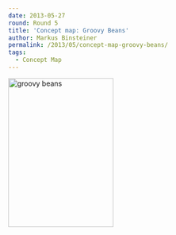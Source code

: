 ```yaml
---
date: 2013-05-27
round: Round 5
title: 'Concept map: Groovy Beans'
author: Markus Binsteiner
permalink: /2013/05/concept-map-groovy-beans/
tags:
  - Concept Map
---
```

[<img class="alignnone size-medium wp-image-2838" alt="groovy beans" src="http://files.software-carpentry.org/training-course/2013/05/groovy-beans1-212x300.png" width="212" height="300" />][1]

 [1]: http://files.software-carpentry.org/training-course/2013/05/groovy-beans1.png
